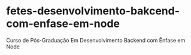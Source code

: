 # fetes-desenvolvimento-bakcend-com-enfase-em-node
Curso de Pós-Graduação Em Desenvolvimento Backend com Ênfase em Node
